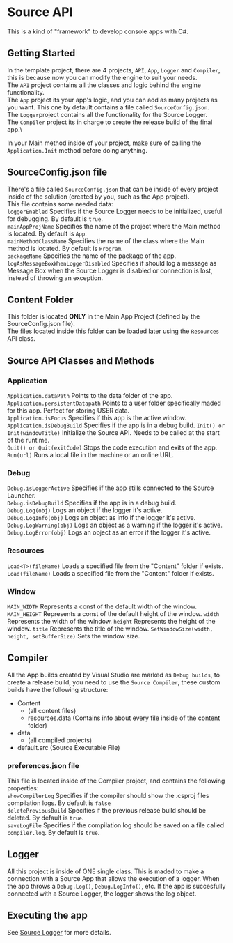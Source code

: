 # Source API
This is a kind of "framework" to develop console apps with C#.

## Getting Started
In the template project, there are 4 projects, `API`, `App`, `Logger` and `Compiler`, this is because now you can modify the engine to suit your needs.\
The `API` project contains all the classes and logic behind the engine functionality.\
The `App` project its your app's logic, and you can add as many projects as you want. This one by default contains a file called `SourceConfig.json`.\
The `Logger`project contains all the functionality for the Source Logger.\
The `Compiler` project its in charge to create the release build of the final app.\

In your Main method inside of your project, make sure of calling the `Application.Init` method before doing anything.

## SourceConfig.json file
There's a file called `SourceConfig.json` that can be inside of every project inside of the solution (created by you, such as the App project).\
This file contains some needed data:\
`loggerEnabled` Specifies if the Source Logger needs to be initialized, useful for debugging. By default is `true`.\
`mainAppProjName` Specifies the name of the project where the Main method is located. By default is `App`.\
`mainMethodClassName` Specifies the name of the class where the Main method is located. By default is `Program`.\
`packageName` Specifies the name of the package of the app.\
`logAsMessageBoxWhenLoggerDisabled` Specifies if should log a message as Message Box when the Source Logger is disabled or connection is lost, instead of throwing an exception.

## Content Folder
This folder is located **ONLY** in the Main App Project (defined by the SourceConfig.json file).\
The files located inside this folder can be loaded later using the `Resources` API class.

## Source API Classes and Methods
### Application
`Application.dataPath` Points to the data folder of the app.\
`Application.persistentDatapath` Points to a user folder specifically maded for this app. Perfect for storing USER data.\
`Application.isFocus` Specifies if this app is the active window.\
`Application.isDebugBuild` Specifies if the app is in a debug build.
`Init() or Init(windowTitle)` Initialize the Source API. Needs to be called at the start of the runtime.\
`Quit() or Quit(exitCode)` Stops the code execution and exits of the app.\
`Run(url)` Runs a local file in the machine or an online URL.
### Debug
`Debug.isLoggerActive` Specifies if the app stills connected to the Source Launcher.\
`Debug.isDebugBuild` Specifies if the app is in a debug build.\
`Debug.Log(obj)` Logs an object if the logger it's active.\
`Debug.LogInfo(obj)` Logs an object as info if the logger it's active.\
`Debug.LogWarning(obj)` Logs an object as a warning if the logger it's active.\
`Debug.LogError(obj)` Logs an object as an error if the logger it's active.
### Resources
`Load<T>(fileName)` Loads a specified file from the "Content" folder if exists.\
`Load(fileName)` Loads a specified file from the "Content" folder if exists.
### Window
`MAIN_WIDTH` Represents a const of the default width of the window.
`MAIN_HEIGHT` Represents a const of the default height of the window.
`width` Represents the width of the window.
`height` Represents the height of the window.
`title` Represents the title of the window.
`SetWindowSize(width, height, setBufferSize)` Sets the window size.

## Compiler
All the App builds created by Visual Studio are marked as `Debug builds`, to create a release build, you need to use the `Source Compiler`, these custom builds have the following structure:
- Content
  - (all content files)
  - resources.data (Contains info about every file inside of the content folder)
- data
  - (all compiled projects)
- default.src (Source Executable File)
### preferences.json file
This file is located inside of the Compiler project, and contains the following properties:\
`showCompilerLog` Specifies if the compiler should show the .csproj files compilation logs. By default is `false`\
`deletePreviousBuild` Specifies if the previous release build should be deleted. By default is `true`.\
`saveLogFile` Specifies if the compilation log should be saved on a file called `compiler.log`. By default is `true`.

## Logger
All this project is inside of ONE single class. This is maded to make a connection with a Source App that allows the execution of a logger.
When the app throws a `Debug.Log()`, `Debug.LogInfo()`, etc. If the app is succesfully connected with a Source Logger, the logger shows the log object.

## Executing the app
See [Source Logger](https://github.com/Javialonqv/Source-Launcher) for more details.
